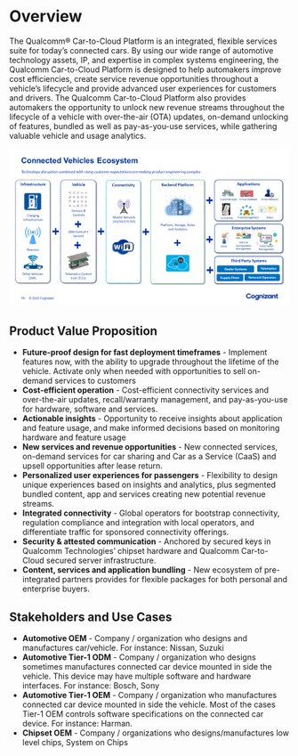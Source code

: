 # Overview

The Qualcomm® Car-to-Cloud Platform is an integrated, flexible services suite for today’s connected cars. By using our wide range of automotive technology assets, IP, and expertise in complex systems engineering, the Qualcomm Car-to-Cloud Platform is designed to help automakers improve cost efficiencies, create service revenue opportunities throughout a vehicle’s lifecycle and provide advanced user experiences for customers and drivers. The Qualcomm Car-to-Cloud Platform also provides automakers the opportunity to unlock new revenue streams throughout the lifecycle of a vehicle with over-the-air (OTA) updates, on-demand unlocking of features, bundled as well as pay-as-you-use services, while gathering valuable vehicle and usage analytics.

![Screenshot](../assets/connected_vehicle_ecosystem_1.png)

## Product Value Proposition

* **Future-proof design for fast deployment timeframes** - Implement features now, with the ability to upgrade throughout the lifetime of the vehicle. Activate only when needed with opportunities to sell on-demand services to customers 
* **Cost-efficient operation** - Cost-efficient connectivity services and over-the-air updates, recall/warranty management, and pay-as-you-use for hardware, software and services. 
* **Actionable insights** - Opportunity to receive insights about application and feature usage, and make informed decisions based on monitoring hardware and feature usage 
* **New services and revenue opportunities** - New connected services, on-demand services for car sharing and Car as a Service (CaaS) and upsell opportunities after lease return. 
* **Personalized user experiences for passengers** - Flexibility to design unique experiences based on insights and analytics, plus segmented bundled content, app and services creating new potential revenue streams. 
* **Integrated connectivity** - Global operators for bootstrap connectivity, regulation compliance and integration with local operators, and differentiate traffic for sponsored connectivity offerings. 
* **Security & attested communication** - Anchored by secured keys in Qualcomm Technologies’ chipset hardware and Qualcomm Car-to-Cloud secured server infrastructure. 
* **Content, services and application bundling** - New ecosystem of pre-integrated partners provides for flexible packages for both personal and enterprise buyers. 

## Stakeholders and Use Cases
   * **Automotive OEM** - Company / organization who designs and manufactures car/vehicle. For instance: Nissan, Suzuki
   * **Automotive Tier-1 ODM**  - Company / organization who designs sometimes manufactures connected car device mounted in side the vehicle. This device may have multiple software and hardware interfaces. For instance: Bosch, Sony
   * **Automotive Tier-1 OEM** - Company / organization who manufactures connected car device mounted in side the vehicle. Most of the cases Tier-1 OEM controls software specifications on the connected car device. For instance: Harman.
   * **Chipset OEM** - Company / organizations who designs/manufactures low level chips, System on Chips


<!-- ## Roadmap

=== "Quarter 1" 
    * Basic Edge Software
        + Communication Library
	+ Device Life Cycle Management (Registration, Provisioning)
	+ Distributed / modularized device managers (SoftSKU)
    * Basic Cloud Platform
        + Communication Core
	+ Adaptor pattern based integration
	+ Cloud infrastructure agnostics (Q1: AWS)

	-->
	
